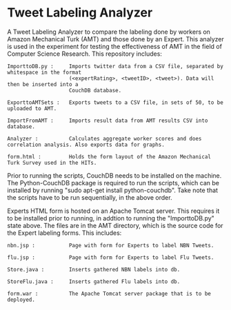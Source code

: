 Tweet Labeling Analyzer
=======================

A Tweet Labeling Analyzer to compare the labeling done by workers on Amazon Mechanical Turk (AMT) and those done by an Expert.
This analyzer is used in the experiment for testing the effectiveness of AMT in the field of Computer Science Research.
This repository includes:

	ImporttoDB.py :		Imports twitter data from a CSV file, separated by whitespace in the format 
						(<expertRating>, <tweetID>, <tweet>). Data will then be inserted into a 
						CouchDB database.
	
	ExporttoAMTSets :	Exports tweets to a CSV file, in sets of 50, to be uploaded to AMT.

	ImportFromAMT :		Imports result data from AMT results CSV into database.
	
	Analyzer :			Calculates aggregate worker scores and does correlation analysis. Also exports data for graphs.

	form.html :			Holds the form layout of the Amazon Mechanical Turk Survey used in the HITs.

Prior to running the scripts, CouchDB needs to be installed on the machine. The Python-CouchDB package is required to 
run the scripts, which can be installed by running "sudo apt-get install python-couchdb". Take note that the scripts 
have to be run sequentially, in the above order.

Experts HTML form is hosted on an Apache Tomcat server. This requires it to be installed prior to running, in addtion to 
running the "ImporttoDB.py" state above. The files are in the AMT directory, which is the source code for the Expert 
labeling forms. This includes:

	nbn.jsp : 			Page with form for Experts to label NBN Tweets.

	flu.jsp : 			Page with form for Experts to label Flu Tweets.

	Store.java :		Inserts gathered NBN labels into db.

	StoreFlu.java :		Inserts gathered Flu labels into db.

	form.war :			The Apache Tomcat server package that is to be deployed.